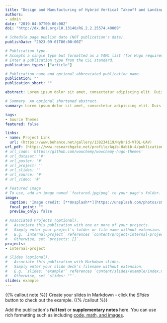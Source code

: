 ```yaml
---
title: "Design and Manufacturing of Hybrid Vertical Takeoff and Landing (VTOL) UAV"
authors:  
- admin
date: "2019-04-07T00:00:00Z"
doi: "http://dx.doi.org/10.13140/RG.2.2.25574.40009"

# Schedule page publish date (NOT publication's date).
publishDate: "2023-09-01T00:00:00Z"

# Publication type.
# Accepts a single type but formatted as a YAML list (for Hugo requirements).
# Enter a publication type from the CSL standard.
publication_types: ["article"]

# Publication name and optional abbreviated publication name.
publication: ""
publication_short: ""

abstract: Lorem ipsum dolor sit amet, consectetur adipiscing elit. Duis posuere tellus ac convallis placerat. Proin tincidunt magna sed ex sollicitudin condimentum. Sed ac faucibus dolor, scelerisque sollicitudin nisi. Cras purus urna, suscipit quis sapien eu, pulvinar tempor diam. Quisque risus orci, mollis id ante sit amet, gravida egestas nisl. Sed ac tempus magna. Proin in dui enim. Donec condimentum, sem id dapibus fringilla, tellus enim condimentum arcu, nec volutpat est felis vel metus. Vestibulum sit amet erat at nulla eleifend gravida.

# Summary. An optional shortened abstract.
summary: Lorem ipsum dolor sit amet, consectetur adipiscing elit. Duis posuere tellus ac convallis placerat. Proin tincidunt magna sed ex sollicitudin condimentum.

tags:
- Source Themes
featured: false

links:
- name: Project Link
  url: (https://www.behance.net/gallery/138234119/Hybrid-VTOL-UAV)
url_pdf: (https://www.researchgate.net/profile/Aqib-Habib-4/publication/374294529_Design_and_Manufacturing_of_Hybrid_Vertical_Takeoff_and_Landing_VTOL_UAV/links/6517c71b3ab6cb4ec6acdc9a/Design-and-Manufacturing-of-Hybrid-Vertical-Takeoff-and-Landing-VTOL-UAV.pdf?origin=publicationDetail&_sg%5B0%5D=bS9_lq4wltFDldhC_YiKjyhGnw5N60mIFwo_fjGoS3QKJlPKNnb6wjsr8-1iy_35rGq5rYTykXWa7DXvgt52cQ.SWD24_sBqr-1lpMVacO9MFbvymsvMF13TO4ddsyuD7cwfMgBiUI30gCdzVxsBagz11x_AU0K9jVepN_moBoj2g&_sg%5B1%5D=tD18ySzWtNJSR5RZTWni8SvtLaYtR6Kz8F2wsNOeTuaS_THdjPpz9Kv9RAloHYCmv4SaeDWK20oewOGrSkjhv1sQ81V8ZmzjDJH1yWBNFPSY.SWD24_sBqr-1lpMVacO9MFbvymsvMF13TO4ddsyuD7cwfMgBiUI30gCdzVxsBagz11x_AU0K9jVepN_moBoj2g&_iepl=&_rtd=eyJjb250ZW50SW50ZW50IjoibWFpbkl0ZW0ifQ%3D%3D&_tp=eyJjb250ZXh0Ijp7ImZpcnN0UGFnZSI6Il9kaXJlY3QiLCJwYWdlIjoicHVibGljYXRpb24iLCJwcmV2aW91c1BhZ2UiOiJfZGlyZWN0Iiwic2VjdGlvbiI6InBhZ2VIZWFkZXIifX0)
# url_code: 'https://github.com/wowchemy/wowchemy-hugo-themes'
# url_dataset: '#'
# url_poster: '#'
# url_project: ''
# url_slides: ''
# url_source: '#'
# url_video: '#'

# Featured image
# To use, add an image named `featured.jpg/png` to your page's folder. 
image:
  caption: 'Image credit: [**Unsplash**](https://unsplash.com/photos/s9CC2SKySJM)'
  focal_point: ""
  preview_only: false

# Associated Projects (optional).
#   Associate this publication with one or more of your projects.
#   Simply enter your project's folder or file name without extension.
#   E.g. `internal-project` references `content/project/internal-project/index.md`.
#   Otherwise, set `projects: []`.
projects:
- internal-project

# Slides (optional).
#   Associate this publication with Markdown slides.
#   Simply enter your slide deck's filename without extension.
#   E.g. `slides: "example"` references `content/slides/example/index.md`.
#   Otherwise, set `slides: ""`.
slides: example
---
```


{{% callout note %}}
Create your slides in Markdown - click the *Slides* button to check out the example.
{{% /callout %}}

Add the publication's **full text** or **supplementary notes** here. You can use rich formatting such as including [code, math, and images](https://wowchemy.com/docs/content/writing-markdown-latex/).
